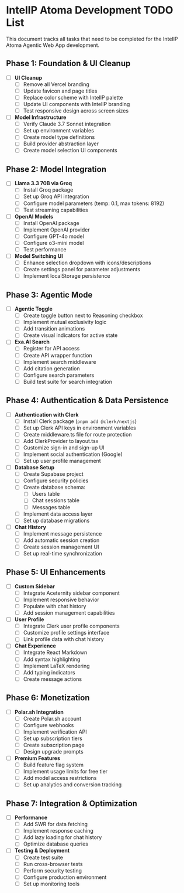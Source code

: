 # IntelIP Atoma Development TODO List

This document tracks all tasks that need to be completed for the IntelIP Atoma Agentic Web App development.

## Phase 1: Foundation & UI Cleanup

- [ ] **UI Cleanup**
  - [ ] Remove all Vercel branding
  - [ ] Update favicon and page titles 
  - [ ] Replace color scheme with IntelIP palette
  - [ ] Update UI components with IntelIP branding
  - [ ] Test responsive design across screen sizes

- [ ] **Model Infrastructure**
  - [ ] Verify Claude 3.7 Sonnet integration
  - [ ] Set up environment variables
  - [ ] Create model type definitions
  - [ ] Build provider abstraction layer
  - [ ] Create model selection UI components

## Phase 2: Model Integration

- [ ] **Llama 3.3 70B via Groq**
  - [ ] Install Groq package
  - [ ] Set up Groq API integration
  - [ ] Configure model parameters (temp: 0.1, max tokens: 8192)
  - [ ] Test streaming capabilities

- [ ] **OpenAI Models**
  - [ ] Install OpenAI package 
  - [ ] Implement OpenAI provider
  - [ ] Configure GPT-4o model
  - [ ] Configure o3-mini model
  - [ ] Test performance

- [ ] **Model Switching UI**
  - [ ] Enhance selection dropdown with icons/descriptions
  - [ ] Create settings panel for parameter adjustments
  - [ ] Implement localStorage persistence

## Phase 3: Agentic Mode

- [ ] **Agentic Toggle**
  - [ ] Create toggle button next to Reasoning checkbox
  - [ ] Implement mutual exclusivity logic
  - [ ] Add transition animations
  - [ ] Create visual indicators for active state

- [ ] **Exa.AI Search**
  - [ ] Register for API access
  - [ ] Create API wrapper function
  - [ ] Implement search middleware
  - [ ] Add citation generation
  - [ ] Configure search parameters
  - [ ] Build test suite for search integration

## Phase 4: Authentication & Data Persistence

- [ ] **Authentication with Clerk**
  - [ ] Install Clerk package (`pnpm add @clerk/nextjs`)
  - [ ] Set up Clerk API keys in environment variables
  - [ ] Create middleware.ts file for route protection
  - [ ] Add ClerkProvider to layout.tsx
  - [ ] Customize sign-in and sign-up UI
  - [ ] Implement social authentication (Google)
  - [ ] Set up user profile management

- [ ] **Database Setup**
  - [ ] Create Supabase project
  - [ ] Configure security policies
  - [ ] Create database schema:
    - [ ] Users table
    - [ ] Chat sessions table
    - [ ] Messages table
  - [ ] Implement data access layer
  - [ ] Set up database migrations

- [ ] **Chat History**
  - [ ] Implement message persistence
  - [ ] Add automatic session creation
  - [ ] Create session management UI
  - [ ] Set up real-time synchronization

## Phase 5: UI Enhancements

- [ ] **Custom Sidebar**
  - [ ] Integrate Aceternity sidebar component
  - [ ] Implement responsive behavior
  - [ ] Populate with chat history
  - [ ] Add session management capabilities

- [ ] **User Profile**
  - [ ] Integrate Clerk user profile components
  - [ ] Customize profile settings interface
  - [ ] Link profile data with chat history

- [ ] **Chat Experience**
  - [ ] Integrate React Markdown
  - [ ] Add syntax highlighting
  - [ ] Implement LaTeX rendering
  - [ ] Add typing indicators
  - [ ] Create message actions

## Phase 6: Monetization

- [ ] **Polar.sh Integration**
  - [ ] Create Polar.sh account
  - [ ] Configure webhooks
  - [ ] Implement verification API
  - [ ] Set up subscription tiers
  - [ ] Create subscription page
  - [ ] Design upgrade prompts

- [ ] **Premium Features**
  - [ ] Build feature flag system
  - [ ] Implement usage limits for free tier
  - [ ] Add model access restrictions
  - [ ] Set up analytics and conversion tracking

## Phase 7: Integration & Optimization

- [ ] **Performance**
  - [ ] Add SWR for data fetching
  - [ ] Implement response caching
  - [ ] Add lazy loading for chat history
  - [ ] Optimize database queries

- [ ] **Testing & Deployment**
  - [ ] Create test suite
  - [ ] Run cross-browser tests
  - [ ] Perform security testing
  - [ ] Configure production environment
  - [ ] Set up monitoring tools 